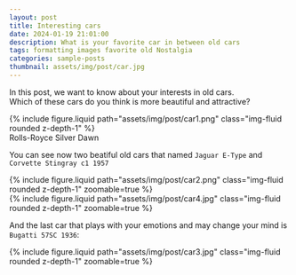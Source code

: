```yaml
---
layout: post
title: Interesting cars
date: 2024-01-19 21:01:00
description: What is your favorite car in between old cars
tags: formatting images favorite old Nostalgia
categories: sample-posts
thumbnail: assets/img/post/car.jpg
---
```


In this post, we want to know about your interests in old cars.<br />
Which of these cars do you think is more beautiful and attractive?

<div class="row mt-3">
    <div class="col-sm mt-3 mt-md-0">
        {% include figure.liquid path="assets/img/post/car1.png" class="img-fluid rounded z-depth-1" %}
    </div>
</div>
<div class="caption">
    Rolls-Royce Silver Dawn
</div>

You can see now two beatiful old cars that named `Jaguar E-Type` and `Corvette Stingray c1 1957`

<div class="row mt-3">
    <div class="col-sm mt-3 mt-md-0">
        {% include figure.liquid path="assets/img/post/car2.png" class="img-fluid rounded z-depth-1" zoomable=true %}
    </div>
    <div class="col-sm mt-3 mt-md-0">
        {% include figure.liquid path="assets/img/post/car4.jpg" class="img-fluid rounded z-depth-1" zoomable=true %}
    </div>
</div>

And the last car that plays with your emotions and may change your mind is `Bugatti 57SC 1936`:

<div class="row mt-3">
    <div class="col-sm mt-3 mt-md-0">
        {% include figure.liquid path="assets/img/post/car3.jpg" class="img-fluid rounded z-depth-1" zoomable=true %}
    </div>
</div>
